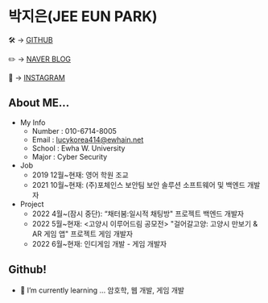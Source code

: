 # 박지은(JEE EUN PARK)

🛠   → [GITHUB](https://github.com/lucykorea414)

✏️   → [NAVER BLOG](https://blog.naver.com/lucykorea414)

💖   → [INSTAGRAM](https://www.instagram.com/lucykorea414/)


## About ME...

- My Info
    - Number : 010-6714-8005
    - Email : lucykorea414@ewhain.net
    - School : Ewha W. University
    - Major : Cyber Security
- Job
    - 2019 12월~현재: 영어 학원 조교
    - 2021 10월~현재: (주)포체인스 보안팀 보안 솔루션 소프트웨어 및 백엔드 개발자
- Project
    - 2022 4월~(잠시 중단): “채터붐:일시적 채팅방" 프로젝트 백엔드 개발자
    - 2022 5월~현재: <고양시 이루어드림 공모전> "걸어갈고양: 고양시 만보기 & AR 게임 앱" 프로젝트 게임 개발자
    - 2022 6월~현재: 인디게임 개발 - 게임 개발자

## Github!
- 🌱 I’m currently learning ... 암호학, 웹 개발, 게임 개발

<!--
**lucykorea414/lucykorea414** is a ✨ _special_ ✨ repository because its `README.md` (this file) appears on your GitHub profile.

Here are some ideas to get you started:

- 🔭 I’m currently working on ...
- 🌱 I’m currently learning ...
- 👯 I’m looking to collaborate on ...
- 🤔 I’m looking for help with ...
- 💬 Ask me about ...
- 📫 How to reach me: ...
- 😄 Pronouns: ...
- ⚡ Fun fact: ...
-->
